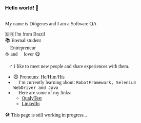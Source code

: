 ### Hello world! 👋 

<!--
**DioChagas/DioChagas** is a ✨ _special_ ✨ repository because its `README.md` (this file) appears on your GitHub profile.-->
<span style="font-family:Consolas; font-size:12pt;">
<br>
My name is Diógenes and I am a Software QA 👨‍💻

🇧🇷 I'm from Brazil <br>
📚 Eternal student <br>
🚀 Entrepreneur <br>
☕ and 🍫 lover 😋<br>

🙋‍♂ I like to meet new people and share experiences with them.

+ 😄 Pronouns: He/Him/His
+ 🌱 I’m currently learning about: ```RobotFramework, Selenium WebDriver and Java```
+ 🔗 Here are some of my links:
	+ [QualyTest](https://www.instagram.com/qualytest/)
	+ [LinkedIn](https://www.linkedin.com/in/diogeneschagas/)


🛠 This page is still working in progress... 🧰

</span>
